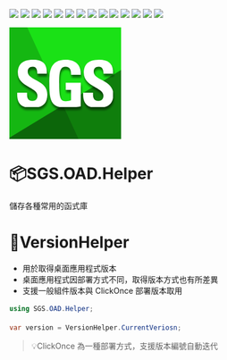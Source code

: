 ![](https://img.shields.io/badge/SGS-OAD-orange) 
![](https://img.shields.io/badge/proj-Helpers%20Library-purple)
![](https://img.shields.io/badge/-Standard%202.1-056473?logo=dotnet)
![](https://img.shields.io/badge/-6-512BD4?logo=dotnet)
![](https://img.shields.io/badge/-8-512BD4?logo=dotnet)
![](https://img.shields.io/badge/-NuGet-004880?logo=nuget)
![](https://img.shields.io/badge/-Git-666?logo=git)
![](https://img.shields.io/badge/-GitHub-666?logo=github)
![](https://img.shields.io/badge/-Gitea-666?logo=gitea)
![](https://img.shields.io/badge/Anthropic-191919?logo=anthropic)
![](https://img.shields.io/badge/OpenAI-412991?logo=openai) 
![](https://img.shields.io/badge/GitHub_Copilot-555?logo=githubcopilot)
![](https://img.shields.io/badge/draw.io-555?logo=diagrams.net)
![](https://img.shields.io/badge/Markdown-555?logo=markdown)

![](./assets/icon.png)

# 📦SGS.OAD.Helper

儲存各種常用的函式庫

# 🔢VersionHelper

- 用於取得桌面應用程式版本
- 桌面應用程式因部署方式不同，取得版本方式也有所差異
- 支援一般組件版本與 ClickOnce 部署版本取用

```cs
using SGS.OAD.Helper;

var version = VersionHelper.CurrentVeriosn;
```

>💡ClickOnce 為一種部署方式，支援版本編號自動迭代